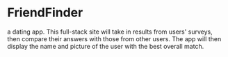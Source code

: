 # FriendFinder
 a dating app. This full-stack site will take in results from users' surveys, then compare their answers with those from other users. The app will then display the name and picture of the user with the best overall match.